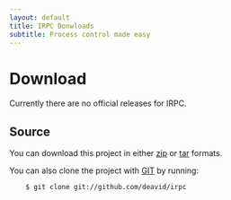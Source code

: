 ```yaml
---
layout: default
title: IRPC Donwloads
subtitle: Process control made easy
---
```


Download
==============================

Currently there are no official releases for IRPC. 

Source
------------------------------

You can download this project 
in either [zip](http://github.com/deavid/irpc/zipball/master)
or [tar](http://github.com/deavid/irpc/tarball/master) formats.

You can also clone the project with [GIT](http://git-scm.com)
by running:

        $ git clone git://github.com/deavid/irpc



